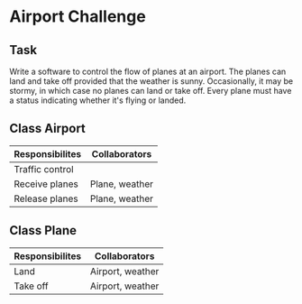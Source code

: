 Airport Challenge
=================

Task
----
Write a software to control the flow of planes at an airport. The planes can land and take off provided that the weather is sunny. Occasionally, it may be stormy, in which case no planes can land or take off. Every plane must have a status indicating whether it's flying or landed.


Class Airport
-------------

Responsibilites | Collaborators
--------------- | -------------
Traffic control | 
Receive planes  | Plane, weather
Release planes  | Plane, weather


Class Plane
-----------

Responsibilites |  Collaborators
--------------- | ----------------
Land            | Airport, weather
Take off        | Airport, weather